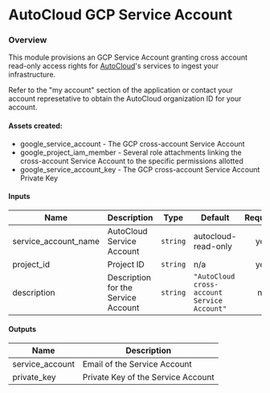 AutoCloud GCP Service Account
================================

### Overview

This module provisions an GCP Service Account granting cross account read-only access rights for [AutoCloud](https://autocloud.dev)'s services to ingest your infrastructure.

Refer to the "my account" section of the application or contact your account represetative to obtain the AutoCloud organization ID for your account.

#### Assets created:

* google_service_account - The GCP cross-account Service Account
* google_project_iam_member - Several role attachments linking the cross-account Service Account to the specific permissions allotted
* google_service_account_key - The GCP cross-account Service Account Private Key

#### Inputs

| Name | Description | Type | Default | Required |
|------|-------------|------|---------|:--------:|
| service_account_name | AutoCloud Service Account | `string` | autocloud-read-only| yes |
| project_id | Project ID | `string` | n/a | yes |
| description | Description for the Service Account | `string` | `"AutoCloud cross-account Service Account"` | no |


#### Outputs

| Name | Description |
|------|-------------|
| service_account | Email of the Service Account | `string` | 
| private_key | Private Key of the Service Account | `base64 string` | 